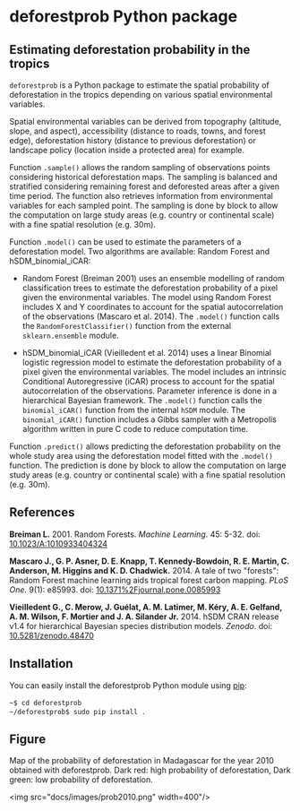 # deforestprob Python package

## Estimating deforestation probability in the tropics

`deforestprob` is a Python package to estimate the spatial probability
of deforestation in the tropics depending on various spatial
environmental variables.

Spatial environmental variables can be derived from topography
(altitude, slope, and aspect), accessibility (distance to roads,
towns, and forest edge), deforestation history (distance to previous
deforestation) or landscape policy (location inside a protected area)
for example.

Function `.sample()` allows the random sampling of observations points
considering historical deforestation maps. The sampling is balanced
and stratified considering remaining forest and deforested areas after
a given time period. The function also retrieves information from
environmental variables for each sampled point. The sampling is done
by block to allow the computation on large study areas (e.g. country
or continental scale) with a fine spatial resolution (e.g. 30m).

Function `.model()` can be used to estimate the parameters of a
deforestation model. Two algorithms are available: Random Forest and
hSDM\_binomial\_iCAR:

* Random Forest (Breiman 2001) uses an ensemble modelling of random
classification trees to estimate the deforestation probability of a
pixel given the environmental variables. The model using Random Forest
includes X and Y coordinates to account for the spatial
autocorrelation of the observations (Mascaro et al. 2014). The
`.model()` function calls the `RandomForestClassifier()` function from
the external `sklearn.ensemble` module.

* hSDM\_binomial\_iCAR (Vieilledent et al. 2014) uses a linear Binomial
logistic regression model to estimate the deforestation probability of
a pixel given the environmental variables. The model includes an
intrinsic Conditional Autoregressive (iCAR) process to account for the
spatial autocorrelation of the observations. Parameter inference is
done in a hierarchical Bayesian framework. The `.model()` function
calls the `binomial_iCAR()` function from the internal `hSDM`
module. The `binomial_iCAR()` function includes a Gibbs sampler with
a Metropolis algorithm written in pure C code to reduce computation
time.

Function `.predict()` allows predicting the deforestation probability
on the whole study area using the deforestation model fitted with the
`.model()` function. The prediction is done by block to allow the
computation on large study areas (e.g. country or continental scale)
with a fine spatial resolution (e.g. 30m).

## References

**Breiman L.** 2001. Random Forests. _Machine Learning_. 45: 5-32.
doi: [10.1023/A:1010933404324](http://dx.doi.org/10.1023/A:1010933404324)

**Mascaro J., G. P. Asner, D. E. Knapp, T. Kennedy-Bowdoin,
R. E. Martin, C. Anderson, M. Higgins and K. D. Chadwick.** 2014. A
tale of two "forests": Random Forest machine learning aids tropical
forest carbon mapping. _PLoS One_. 9(1): e85993.
doi: [10.1371%2Fjournal.pone.0085993](http://dx.doi.org/10.1371%2Fjournal.pone.0085993)

**Vieilledent G., C. Merow, J. Guélat, A. M. Latimer, M. Kéry,
A. E. Gelfand, A. M. Wilson, F. Mortier and J. A. Silander
Jr.** 2014. hSDM CRAN release v1.4 for hierarchical Bayesian species
distribution models. _Zenodo_.
doi: [10.5281/zenodo.48470](http://doi.org/10.5281/zenodo.48470)

## Installation

You can easily install the deforestprob Python module using
[pip](https://pip.pypa.io/en/stable/):

```
~$ cd deforestprob
~/deforestprob$ sudo pip install .
```

## Figure

Map of the probability of deforestation in Madagascar for the year 2010 obtained with deforestprob. Dark red: high probability of deforestation, Dark green: low probability of deforestation.

<img src="docs/images/prob2010.png" width=400"/>

